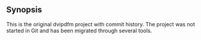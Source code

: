 ## Synopsis

This is the original dvipdfm project with commit history.  The project was not started in Git and has been migrated through several tools.


